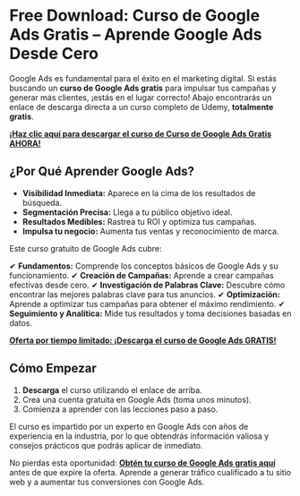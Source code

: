 # Free Download: Curso de Google Ads Gratis – Aprende Google Ads Desde Cero

Google Ads es fundamental para el éxito en el marketing digital. Si estás buscando un **curso de Google Ads gratis** para impulsar tus campañas y generar más clientes, ¡estás en el lugar correcto! Abajo encontrarás un enlace de descarga directa a un curso completo de Udemy, **totalmente gratis**.

[**¡Haz clic aquí para descargar el curso de Curso de Google Ads Gratis AHORA!**](https://udemywork.com/curso-de-google-ads-gratis)

## ¿Por Qué Aprender Google Ads?

*   **Visibilidad Inmediata:** Aparece en la cima de los resultados de búsqueda.
*   **Segmentación Precisa:** Llega a tu público objetivo ideal.
*   **Resultados Medibles:** Rastrea tu ROI y optimiza tus campañas.
*   **Impulsa tu negocio:** Aumenta tus ventas y reconocimiento de marca.

Este curso gratuito de Google Ads cubre:

✔ **Fundamentos:** Comprende los conceptos básicos de Google Ads y su funcionamiento.
✔ **Creación de Campañas:** Aprende a crear campañas efectivas desde cero.
✔ **Investigación de Palabras Clave:** Descubre cómo encontrar las mejores palabras clave para tus anuncios.
✔ **Optimización:** Aprende a optimizar tus campañas para obtener el máximo rendimiento.
✔ **Seguimiento y Analítica:** Mide tus resultados y toma decisiones basadas en datos.

[**Oferta por tiempo limitado: ¡Descarga el curso de Google Ads GRATIS!**](https://udemywork.com/curso-de-google-ads-gratis)

## Cómo Empezar

1.  **Descarga** el curso utilizando el enlace de arriba.
2.  Crea una cuenta gratuita en Google Ads (toma unos minutos).
3.  Comienza a aprender con las lecciones paso a paso.

El curso es impartido por un experto en Google Ads con años de experiencia en la industria, por lo que obtendrás información valiosa y consejos prácticos que podrás aplicar de inmediato.

No pierdas esta oportunidad: **[Obtén tu curso de Google Ads gratis aquí](https://udemywork.com/curso-de-google-ads-gratis)** antes de que expire la oferta. Aprende a generar tráfico cualificado a tu sitio web y a aumentar tus conversiones con Google Ads.
